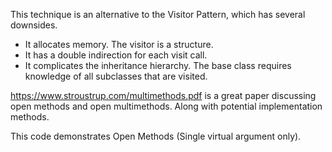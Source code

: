This technique is an alternative to the Visitor Pattern, which has several downsides.
* It allocates memory. The visitor is a structure.
* It has a double indirection for each visit call.
* It complicates the inheritance hierarchy. The base class requires knowledge of all subclasses that are visited.

https://www.stroustrup.com/multimethods.pdf is a great paper discussing open methods and open multimethods. Along with potential implementation methods.

This code demonstrates Open Methods (Single virtual argument only).
